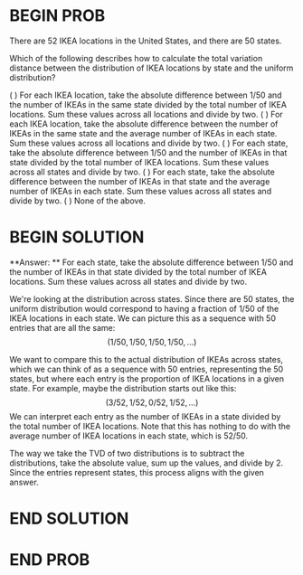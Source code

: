 # BEGIN PROB

There are 52 IKEA locations in the United States, and there are 50 states. 

Which of the following describes how to calculate the total variation distance between the distribution of IKEA locations by state and the uniform distribution?

( ) For each IKEA location, take the absolute difference between 1/50 and the number of IKEAs in the same state divided by the total number of IKEA locations. Sum these values across all locations and divide by two.
( ) For each IKEA location, take the absolute difference between the number of IKEAs in the same state and the average number of IKEAs in each state. Sum these values across all locations and divide by two.
( ) For each state, take the absolute difference between 1/50 and the number of IKEAs in that state divided by the total number of IKEA locations. Sum these values across all states and divide by two.
( ) For each state, take the absolute difference between the number of IKEAs in that state and the average number of IKEAs in each state. Sum these values across all states and divide by two.
( ) None of the above.

# BEGIN SOLUTION

**Answer: ** For each state, take the absolute difference between 1/50 and the number of IKEAs in that state divided by the total number of IKEA locations. Sum these values across all states and divide by two.

We're looking at the distribution across states. Since there are 50 states, the uniform distribution would correspond to having a fraction of 1/50 of the IKEA locations in each state. We can picture this as a sequence with 50 entries that are all the same:
$$(1/50, 1/50, 1/50, 1/50, \dots)$$

We want to compare this to the actual distribution of IKEAs across states, which we can think of as a sequence with 50 entries, representing the 50 states, but where each entry is the proportion of IKEA locations in a given state. For example, maybe the distribution starts out like this:
$$(3/52, 1/52, 0/52, 1/52, \dots)$$
We can interpret each entry as the number of IKEAs in a state divided by the total number of IKEA locations. Note that this has nothing to do with the average number of IKEA locations in each state, which is 52/50.

The way we take the TVD of two distributions is to subtract the distributions, take the absolute value, sum up the values, and divide by 2. Since the entries represent states, this process aligns with the given answer.

# END SOLUTION

# END PROB